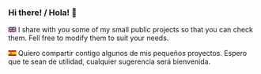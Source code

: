 ### Hi there! / Hola! 👋

<img src=img/flag_uk.png align=abmiddle width=16 height=11> I share with you some of my small public projects so that you can check them. Fell free to modify them to suit your needs.

<img src=/img/flag_sp.png align=abmiddle width=16 height=11> Quiero compartir contigo algunos de mis pequeños proyectos. Espero que te sean de utilidad, cualquier sugerencia ser&aacute; bienvenida.


<!--
**fernandod1/fernandod1** is a ✨ _special_ ✨ repository because its `README.md` (this file) appears on your GitHub profile.

Here are some ideas to get you started:

- 🔭 I’m currently working on ...
- 🌱 I’m currently learning ...
- 👯 I’m looking to collaborate on ...
- 🤔 I’m looking for help with ...
- 💬 Ask me about ...
- 📫 How to reach me: ...
- 😄 Pronouns: ...
- ⚡ Fun fact: ...
-->
